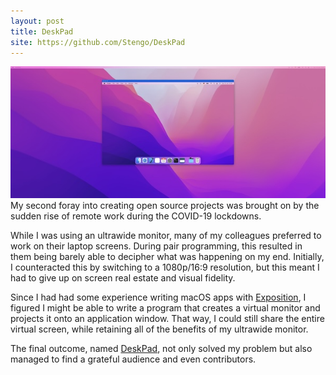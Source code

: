 ```yaml
---
layout: post
title: DeskPad
site: https://github.com/Stengo/DeskPad
---
```

![DeskPad](\public\deskpad.jpg)
My second foray into creating open source projects was brought on by the sudden rise of remote work during the COVID-19 lockdowns.

While I was using an ultrawide monitor, many of my colleagues preferred to work on their laptop screens. During pair programming, this resulted in them being barely able to decipher what was happening on my end. Initially, I counteracted this by switching to a 1080p/16:9 resolution, but this meant I had to give up on screen real estate and visual fidelity.

Since I had had some experience writing macOS apps with [Exposition](https://github.com/Stengo/Exposition), I figured I might be able to write a program that creates a virtual monitor and projects it onto an application window. That way, I could still share the entire virtual screen, while retaining all of the benefits of my ultrawide monitor.

The final outcome, named [DeskPad](https://github.com/Stengo/DeskPad), not only solved my problem but also managed to find a grateful audience and even contributors.
